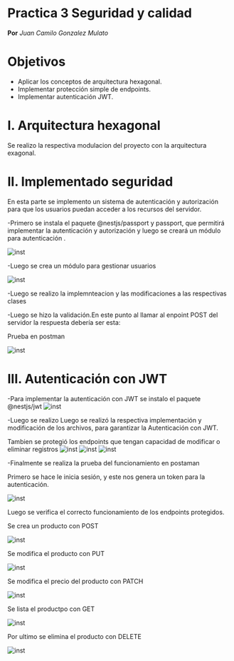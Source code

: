 # Practica 3 Seguridad y calidad
**Por** *Juan Camilo Gonzalez Mulato*

# Objetivos
- Aplicar los conceptos de arquitectura hexagonal.
- Implementar protección simple de endpoints.
- Implementar autenticación JWT.


# I. Arquitectura hexagonal
Se realizo la respectiva modulacion del proyecto con la arquitectura exagonal. 

# II. Implementado seguridad
En esta parte se implemento un sistema de autenticación y autorización para que los usuarios puedan acceder a los recursos del servidor.

-Primero se instala  el paquete @nestjs/passport y passport, que permitirá implementar la autenticación y autorización y luego se creará un módulo para autenticación .

![inst](imagenes_3/23.png)

-Luego se crea un módulo para gestionar usuarios

![inst](imagenes_3/24.png)

-Luego se realizo la implemnteacion y las modificaciones a las respectivas clases

-Luego se hizo la validación.En este punto al llamar al enpoint POST del servidor la respuesta debería ser esta:

Prueba en postman

![inst](imagenes_3/25.png)

# III. Autenticación con JWT
-Para implementar la autenticación con JWT se instalo el paquete @nestjs/jwt
![inst](imagenes_3/26.png)

 -Luego se realizo Luego se realizó la respectiva implementación y modificación de los archivos, para garantizar la Autenticación con JWT.

Tambien se protegió los endpoints que tengan capacidad de modificar o eliminar registros
![inst](imagenes_3/31.png)
![inst](imagenes_3/32.png)
![inst](imagenes_3/33.png)

-Finalmente se realiza la prueba  del funcionamiento en postaman

Primero se hace le inicia sesión, y este nos genera un token para la autenticación.

![inst](imagenes_3/29.png)

Luego  se verifica el correcto funcionamiento de los endpoints protegidos.

Se crea un producto con POST

![inst](imagenes_3/34.png)

Se modifica el producto con PUT

![inst](imagenes_3/37.png)

Se modifica el precio del producto con PATCH

![inst](imagenes_3/42.png)

Se lista el productpo con GET

![inst](imagenes_3/39.png)

Por ultimo se elimina el producto con DELETE

![inst](imagenes_3/44.png)



